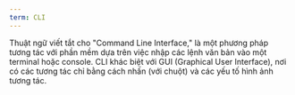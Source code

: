 ```yaml
---
term: CLI
---
```


Thuật ngữ viết tắt cho "Command Line Interface," là một phương pháp tương tác với phần mềm dựa trên việc nhập các lệnh văn bản vào một terminal hoặc console. CLI khác biệt với GUI (Graphical User Interface), nơi có các tương tác chỉ bằng cách nhấn (với chuột) và các yếu tố hình ảnh tương tác.